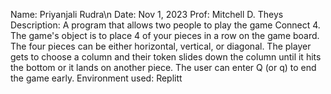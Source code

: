 Name: Priyanjali Rudra\n
Date: Nov 1, 2023
Prof: Mitchell D. Theys
Description: A program that allows two people to play the game Connect 4. The game's object is to place 4 of your pieces in a row on the game board. The four pieces can be either horizontal, vertical, or diagonal. The player gets to choose a column and their token slides down the column until it hits the bottom or it lands on another piece. The user can enter Q (or q) to end the game early.
Environment used: Replitt
